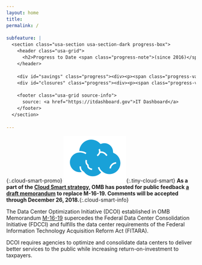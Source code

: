 ```yaml
---
layout: home
title:
permalink: /

subfeature: |
  <section class="usa-section usa-section-dark progress-box">
    <header class="usa-grid">
      <h2>Progress to Date <span class="progress-note">(since 2016)</span></h2>
    </header>

    <div id="savings" class="progress"><div><p><span class="progress-value">$1,943,972,508</span> in savings &amp; cost avoidance</p></div></div>
    <div id="closures" class="progress"><div><p><span class="progress-value">210</span> tiered data centers closed</p><p><span class="progress-value">3,005</span> non-tiered data centers closed</p></div></div>

    <footer class="usa-grid source-info">
      source: <a href="https://itdashboard.gov">IT Dashboard</a>
    </footer>
  </section>

---
```


{:.cloud-smart-promo}
![Image of a cloud shaped like a brain](/assets/img/cloud-smart-logo.svg){:.tiny-cloud-smart} **As a part of the [Cloud Smart strategy](https://cloud.cio.gov/), OMB has posted for public feedback [a draft memorandum](/policy/) to replace M-16-19. Comments will be accepted through December 26, 2018.**{:.cloud-smart-info}

The Data Center Optimization Initiative (DCOI) established in OMB Memorandum [M-16-19](https://www.whitehouse.gov/sites/default/files/omb/memoranda/2016/m_16_19_1.pdf) supercedes the Federal Data Center Consolidation Initiative (FDCCI) and fulfills the data center requirements of the Federal Information Technology Acquisition Reform Act (FITARA).


DCOI requires agencies to optimize and consolidate data centers to deliver better services to the public while increasing return-on-investment to taxpayers.
